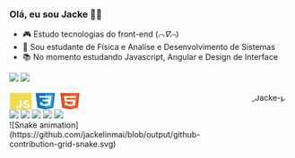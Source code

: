 ### Olá, eu sou  Jacke 👋😊

- 🎮 Estudo tecnologias do front-end   (*⌒∇⌒*)
- 🌠 Sou estudante de Física e Analíse e Desenvolvimento de Sistemas 
- 📚 No momento estudando Javascript, Angular e Design de Interface

<div>
 <img height="180em" src="https://github-readme-stats.vercel.app/api?username=jackelinmai&show_icons=true&theme=dracula&include_all_commits=true&count_private=true"/>
  <img height="180em" src="https://github-readme-stats.vercel.app/api/top-langs/?username=jackelinmai&layout=compact&langs_count=7&theme=dracula"/>

</div>
</div>
<div style="display: inline_block"><br>
  <img align="center" alt="Jacke-Js" height="30" width="40" src="https://raw.githubusercontent.com/devicons/devicon/master/icons/javascript/javascript-plain.svg">
 <img align="center" alt="Jacke-CSS" height="30" width="40" src="https://raw.githubusercontent.com/devicons/devicon/master/icons/css3/css3-original.svg">
  <img align="center" alt="Jacke-HTML" height="30" width="40" src="https://raw.githubusercontent.com/devicons/devicon/master/icons/html5/html5-original.svg">
  <img align="right" alt="Jacke-pic" height="220" style="border-radius:90px;" src="https://i.pinimg.com/originals/92/77/73/927773abd6228309d58c312ec5fe459c.jpg">
  
</div>

<div> 
  <a href="https://www.youtube.com/channel/UCLEiaxao3MGXiiTLZogwnGAQ" target="_blank"><img src="https://img.shields.io/badge/YouTube-FF0000?style=for-the-badge&logo=youtube&logoColor=white" target="_blank"></a>
  <a href="https://instagram.com/atelietanuki" target="_blank"><img src="https://img.shields.io/badge/-Instagram-%23E4405F?style=for-the-badge&logo=instagram&logoColor=white" target="_blank"></a>
 	<a href="https://www.twitch.tv/jackelinmai" target="_blank"><img src="https://img.shields.io/badge/Twitch-9146FF?style=for-the-badge&logo=twitch&logoColor=white" target="_blank"></a>
 <a href="https://discord.gg/jackelinmai#6841" target="_blank"><img src="https://img.shields.io/badge/Discord-7289DA?style=for-the-badge&logo=discord&logoColor=white" target="_blank"></a>
  <a href="https://www.linkedin.com/in/jacke-lin-mai-971930225/" target="_blanck"><img src="https://img.shields.io/badge/-LinkedIn-%230077B5?style=for-the-badge&logo=linkedin&logoColor=white" target="_blank"></a> 
  </div>
 ![Snake animation](https://github.com/jackelinmai/blob/output/github-contribution-grid-snake.svg)
